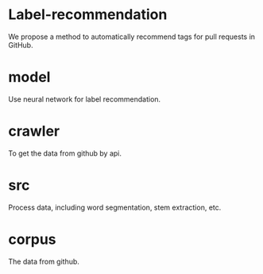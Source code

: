 # Label-recommendation
We propose a method to automatically recommend tags for pull requests in GitHub.

# model

Use neural network for label recommendation.


# crawler

To get the data from github by api.


# src

Process data, including word segmentation, stem extraction, etc.


# corpus

The data from github.


